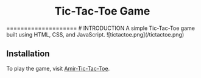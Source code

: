  

<h1 align="center">Tic-Tac-Toe Game </h1>
====================
# INTRODUCTION 
A simple Tic-Tac-Toe game built using HTML, CSS, and JavaScript.
![tictactoe.png](/tictactoe.png)

## Installation
To play the game, visit [Amir-Tic-Tac-Toe](https://amir-tictactoeapp.tiiny.site/).